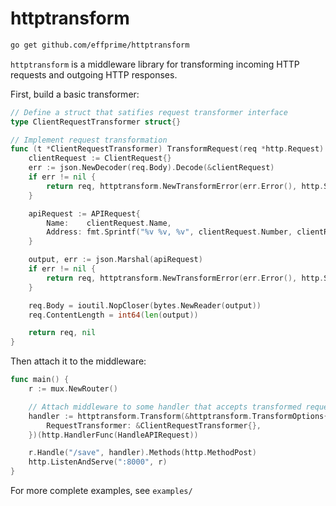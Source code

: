 # httptransform

```bash
go get github.com/effprime/httptransform
```

`httptransform` is a middleware library for transforming incoming HTTP requests and outgoing HTTP responses.

First, build a basic transformer:

```go
// Define a struct that satifies request transformer interface
type ClientRequestTransformer struct{}

// Implement request transformation
func (t *ClientRequestTransformer) TransformRequest(req *http.Request) (*http.Request, error) {
	clientRequest := ClientRequest{}
	err := json.NewDecoder(req.Body).Decode(&clientRequest)
	if err != nil {
		return req, httptransform.NewTransformError(err.Error(), http.StatusBadRequest).WithExternal("could not read client request")
	}

	apiRequest := APIRequest{
		Name:    clientRequest.Name,
		Address: fmt.Sprintf("%v %v, %v", clientRequest.Number, clientRequest.Street, clientRequest.City),
	}

	output, err := json.Marshal(apiRequest)
	if err != nil {
		return req, httptransform.NewTransformError(err.Error(), http.StatusInternalServerError).WithExternal("could not serialize transformed response")
	}

	req.Body = ioutil.NopCloser(bytes.NewReader(output))
	req.ContentLength = int64(len(output))

	return req, nil
}
```

Then attach it to the middleware:

```go
func main() {
    r := mux.NewRouter()

    // Attach middleware to some handler that accepts transformed request
    handler := httptransform.Transform(&httptransform.TransformOptions{
        RequestTransformer: &ClientRequestTransformer{},
    })(http.HandlerFunc(HandleAPIRequest))

    r.Handle("/save", handler).Methods(http.MethodPost)
    http.ListenAndServe(":8000", r)
}
```


For more complete examples, see `examples/`


